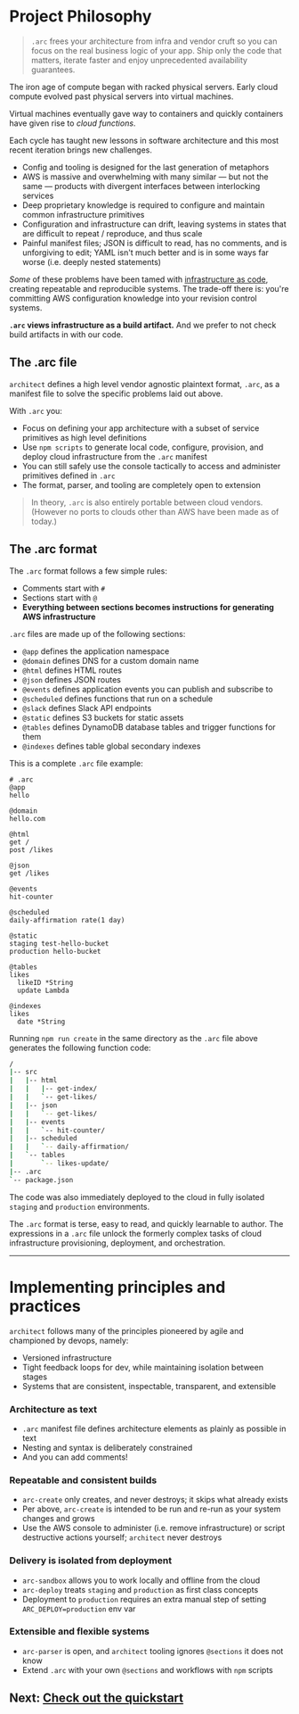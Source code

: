 # Project Philosophy

> `.arc` frees your architecture from infra and vendor cruft so you can focus on the real business logic of your app. Ship only the code that matters, iterate faster and enjoy unprecedented availability guarantees.

The iron age of compute began with racked physical servers. Early cloud compute evolved past physical servers into virtual machines.

Virtual machines eventually gave way to containers and quickly containers have given rise to *cloud functions*.

Each cycle has taught new lessons in software architecture and this most recent iteration brings new challenges. 

- Config and tooling is designed for the last generation of metaphors 
- AWS is massive and overwhelming with many similar &mdash; but not the same &mdash; products with divergent interfaces between interlocking services
- Deep proprietary knowledge is required to configure and maintain common infrastructure primitives
- Configuration and infrastructure can drift, leaving systems in states that are difficult to repeat / reproduce, and thus scale
- Painful manifest files; JSON is difficult to read, has no comments, and is unforgiving to edit; YAML isn't much better and is in some ways far worse (i.e. deeply nested statements)

_Some_ of these problems have been tamed with [infrastructure as code](https://en.wikipedia.org/wiki/Infrastructure_as_Code), creating repeatable and reproducible systems. The trade-off there is: you're committing AWS configuration knowledge into your revision control systems.

**`.arc` views infrastructure as a build artifact.** And we prefer to not check build artifacts in with our code.

## The .arc file

`architect` defines a high level vendor agnostic plaintext format, `.arc`, as a manifest file to solve the specific problems laid out above.

With `.arc` you:

- Focus on defining your app architecture with a subset of service primitives as high level definitions
- Use `npm scripts` to  generate local code, configure, provision, and deploy cloud infrastructure from the `.arc` manifest
- You can still safely use the console tactically to access and administer primitives defined in `.arc`
- The format, parser, and tooling are completely open to extension

> In theory, `.arc` is also entirely portable between cloud vendors. (However no ports to clouds other than AWS have been made as of today.)

## The .arc format

The `.arc` format follows a few simple rules:

- Comments start with `#`
- Sections start with `@`
- **Everything between sections becomes instructions for generating AWS infrastructure**

`.arc` files are made up of the following sections:

- `@app` defines the application namespace
- `@domain` defines DNS for a custom domain name
- `@html` defines HTML routes 
- `@json` defines JSON routes 
- `@events` defines application events you can publish and subscribe to
- `@scheduled` defines functions that run on a schedule
- `@slack` defines Slack API endpoints 
- `@static` defines S3 buckets for static assets
- `@tables` defines DynamoDB database tables and trigger functions for them 
- `@indexes` defines table global secondary indexes 

This is a complete `.arc` file example:

```arc
# .arc
@app
hello

@domain
hello.com

@html
get /
post /likes

@json
get /likes

@events
hit-counter

@scheduled
daily-affirmation rate(1 day)

@static
staging test-hello-bucket
production hello-bucket

@tables
likes
  likeID *String
  update Lambda

@indexes
likes
  date *String
```

Running `npm run create` in the same directory as the `.arc` file above generates the following function code:

```bash
/
|-- src
|   |-- html
|   |   |-- get-index/
|   |   `-- get-likes/
|   |-- json
|   |   `-- get-likes/
|   |-- events
|   |   `-- hit-counter/
|   |-- scheduled
|   |   `-- daily-affirmation/
|   `-- tables
|       `-- likes-update/
|-- .arc
`-- package.json
```

The code was also immediately deployed to the cloud in fully isolated `staging` and `production` environments.

The `.arc` format is terse, easy to read, and quickly learnable to author. The expressions in a `.arc` file unlock the formerly complex tasks of cloud infrastructure provisioning, deployment, and orchestration.

---

# Implementing principles and practices

`architect` follows many of the principles pioneered by agile and championed by devops, namely:

- Versioned infrastructure
- Tight feedback loops for dev, while maintaining isolation between stages
- Systems that are consistent, inspectable, transparent, and extensible

### Architecture as text

- `.arc` manifest file defines architecture elements as plainly as possible in text
- Nesting and syntax is deliberately constrained
- And you can add comments!

### Repeatable and consistent builds

- `arc-create` only creates, and never destroys; it skips what already exists
- Per above, `arc-create` is intended to be run and re-run as your system changes and grows
- Use the AWS console to administer (i.e. remove infrastructure) or script destructive actions yourself; `architect` never destroys

### Delivery is isolated from deployment

- `arc-sandbox` allows you to work locally and offline from the cloud
- `arc-deploy` treats `staging` and `production` as first class concepts
- Deployment to `production` requires an extra manual step of setting `ARC_DEPLOY=production` env var

### Extensible and flexible systems

- `arc-parser` is open, and `architect` tooling ignores `@sections` it does not know
- Extend `.arc` with your own `@sections` and workflows with `npm` scripts

## Next: [Check out the quickstart](/quickstart)
